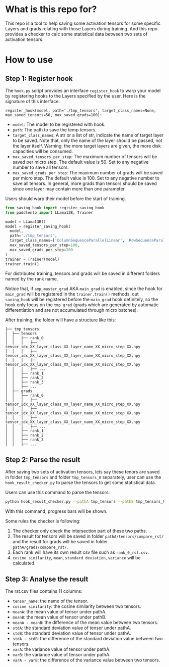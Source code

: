 # What is this repo for?
This repo is a tool to help saving some activation tensors for some specific Layers and grads relating with
those Layers during training. 
And this repo provides a checker to calc some statistical data between two sets of activation tensors.

# How to use
## Step 1: Register hook
The `hook.py` script provides an interface `register_hook` to warp your model by registering hooks 
to the Layers specified by the user. Here is the signature of this interface:

```
register_hook(model, path='./tmp_tensors', target_class_names=None, max_saved_tensors=50, max_saved_grads=100):
```
- `model`: The model to be registered with hook.
- `path`: The path to save the temp tensors.
- `target_class_names`: A str or a list of str, indicate the name of target layer to be saved. 
  Note that, only the name of the layer should be passed, not the layer itself.
  Warning: the more target layers are given, the more disk capacities will be consumed.
- `max_saved_tensors_per_step`: The maximum number of tensors will be saved per micro step.
  The default value is 50. Set to any negative number to save all tensors.
- `max_saved_grads_per_step`: The maximum number of grads will be saved per micro step.
  The default value is 100. Set to any negative number to save all tensors.
  In general, more grads than tensors should be saved since one layer may contain
  more than one parameter.

Users should warp their model before the start of training.

```python
from saving_hook import register_saving_hook
from paddlenlp import LLama13B, Trainer

model = LLama13B()
model = register_saving_hook(
  model,
  path='./tmp_tensors',
  target_class_names=['ColumnSequenceParallelLinear', 'RowSequenceParallelLinear', 'LayerNorm'],
  max_saved_tensors_per_step=100,
  max_saved_grads_per_step=200
)
trainer = Trainer(model)
trainer.train()
```

For distributed training, tensors and grads will be saved in different folders named by the rank name.

Notice that, if `amp_master_grad` AKA `main_grad` is enabled, since the hook for `main_grad` will be registered
in the `trainer.train()` methods, out `saving_hook` will be registered before the `main_grad` hook definitely, so
the hook only focus on the `tmp grad` (grads which are generated by automatic differentiation and are 
not accumulated through micro batches).

After training, the folder will have a structure like this:
```
├── tmp_tensors
│  ├── tensors
│  │   ├── rank_0
│  │   │   ├── tensor_idx_XX_layer_class_XX_layer_name_XX_micro_step_XX.npy
│  │   │   ├── tensor_idx_XX_layer_class_XX_layer_name_XX_micro_step_XX.npy
│  │   │   ├── tensor_idx_XX_layer_class_XX_layer_name_XX_micro_step_XX.npy
│  │   │   ├── ...
│  │   ├── rank_1
│  │   ├── rank_2
│  │   ├── rank_3
│  │   ├── ...
│  ├── grads
│  │   ├── rank_0
│  │   │   ├── tensor_idx_XX_layer_class_XX_layer_name_XX_micro_step_XX.npy
│  │   │   ├── tensor_idx_XX_layer_class_XX_layer_name_XX_micro_step_XX.npy
│  │   │   ├── tensor_idx_XX_layer_class_XX_layer_name_XX_micro_step_XX.npy
│  │   │   ├── ...
│  │   ├── rank_1
│  │   ├── rank_2
│  │   ├── rank_3
│  │   ├── ...
```

## Step 2: Parse the result
After saving two sets of activation tensors, lets say these tenors are saved in folder `tmp_tensors` and 
folder `tmp_tensors_0` separately, user can use the `hook_result_checker.py` to parse the tensors 
to get some statistical data.

Users can use this command to parse the tensors:

```bash
python hook_result_checker.py --pathA tmp_tensors --pathB tmp_tensors_0
```

With this command, progress bars will be shown.

Some rules the checker is following:
1. The checker only check the intersection part of these two paths.
2. The result for tensors will be saved in folder `pathA/tensors/compare_rst/` and the result for grads will
be saved in folder `pathA/grads/compare_rst/`.
3. Each rank will have its own result csv file such as `rank_0_rst.csv`.
4. `cosine similarity`, `mean`, `standard deviation`, `variance` will be calculated.

## Step 3: Analyse the result
The rst.csv files contains 11 columns:
- `tensor_name`: the name of the tensor.
- `cosine similarity`: the cosine similarity between two tensors.
- `meanA`: the mean value of tensor under pathA.
- `meanB`: the mean value of tensor under pathB.
- `meanA - meanB`: the difference of the mean value between two tensors.
- `stdA`: the standard deviation value of tensor under pathA.
- `stdB`: the standard deviation value of tensor under pathA.
- `stdA - stdB`: the difference of the standard deviation value between two tensors.
- `varA`: the variance value of tensor under pathA.
- `varB`: the variance value of tensor under pathA.
- `varA - varB`: the difference of the variance value between two tensors.

